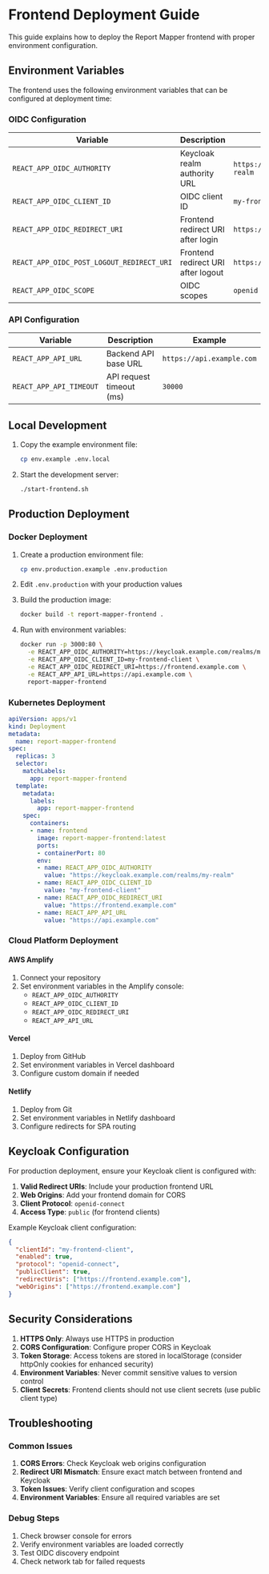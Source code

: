 # Frontend Deployment Guide

This guide explains how to deploy the Report Mapper frontend with proper environment configuration.

## Environment Variables

The frontend uses the following environment variables that can be configured at deployment time:

### OIDC Configuration

| Variable | Description | Example |
|----------|-------------|---------|
| `REACT_APP_OIDC_AUTHORITY` | Keycloak realm authority URL | `https://keycloak.example.com/realms/my-realm` |
| `REACT_APP_OIDC_CLIENT_ID` | OIDC client ID | `my-frontend-client` |
| `REACT_APP_OIDC_REDIRECT_URI` | Frontend redirect URI after login | `https://frontend.example.com` |
| `REACT_APP_OIDC_POST_LOGOUT_REDIRECT_URI` | Frontend redirect URI after logout | `https://frontend.example.com` |
| `REACT_APP_OIDC_SCOPE` | OIDC scopes | `openid profile email` |

### API Configuration

| Variable | Description | Example |
|----------|-------------|---------|
| `REACT_APP_API_URL` | Backend API base URL | `https://api.example.com` |
| `REACT_APP_API_TIMEOUT` | API request timeout (ms) | `30000` |

## Local Development

1. Copy the example environment file:
   ```bash
   cp env.example .env.local
   ```

2. Start the development server:
   ```bash
   ./start-frontend.sh
   ```

## Production Deployment

### Docker Deployment

1. Create a production environment file:
   ```bash
   cp env.production.example .env.production
   ```

2. Edit `.env.production` with your production values

3. Build the production image:
   ```bash
   docker build -t report-mapper-frontend .
   ```

4. Run with environment variables:
   ```bash
   docker run -p 3000:80 \
     -e REACT_APP_OIDC_AUTHORITY=https://keycloak.example.com/realms/my-realm \
     -e REACT_APP_OIDC_CLIENT_ID=my-frontend-client \
     -e REACT_APP_OIDC_REDIRECT_URI=https://frontend.example.com \
     -e REACT_APP_API_URL=https://api.example.com \
     report-mapper-frontend
   ```

### Kubernetes Deployment

```yaml
apiVersion: apps/v1
kind: Deployment
metadata:
  name: report-mapper-frontend
spec:
  replicas: 3
  selector:
    matchLabels:
      app: report-mapper-frontend
  template:
    metadata:
      labels:
        app: report-mapper-frontend
    spec:
      containers:
      - name: frontend
        image: report-mapper-frontend:latest
        ports:
        - containerPort: 80
        env:
        - name: REACT_APP_OIDC_AUTHORITY
          value: "https://keycloak.example.com/realms/my-realm"
        - name: REACT_APP_OIDC_CLIENT_ID
          value: "my-frontend-client"
        - name: REACT_APP_OIDC_REDIRECT_URI
          value: "https://frontend.example.com"
        - name: REACT_APP_API_URL
          value: "https://api.example.com"
```

### Cloud Platform Deployment

#### AWS Amplify

1. Connect your repository
2. Set environment variables in the Amplify console:
   - `REACT_APP_OIDC_AUTHORITY`
   - `REACT_APP_OIDC_CLIENT_ID`
   - `REACT_APP_OIDC_REDIRECT_URI`
   - `REACT_APP_API_URL`

#### Vercel

1. Deploy from GitHub
2. Set environment variables in Vercel dashboard
3. Configure custom domain if needed

#### Netlify

1. Deploy from Git
2. Set environment variables in Netlify dashboard
3. Configure redirects for SPA routing

## Keycloak Configuration

For production deployment, ensure your Keycloak client is configured with:

1. **Valid Redirect URIs**: Include your production frontend URL
2. **Web Origins**: Add your frontend domain for CORS
3. **Client Protocol**: `openid-connect`
4. **Access Type**: `public` (for frontend clients)

Example Keycloak client configuration:
```json
{
  "clientId": "my-frontend-client",
  "enabled": true,
  "protocol": "openid-connect",
  "publicClient": true,
  "redirectUris": ["https://frontend.example.com"],
  "webOrigins": ["https://frontend.example.com"]
}
```

## Security Considerations

1. **HTTPS Only**: Always use HTTPS in production
2. **CORS Configuration**: Configure proper CORS in Keycloak
3. **Token Storage**: Access tokens are stored in localStorage (consider httpOnly cookies for enhanced security)
4. **Environment Variables**: Never commit sensitive values to version control
5. **Client Secrets**: Frontend clients should not use client secrets (use public client type)

## Troubleshooting

### Common Issues

1. **CORS Errors**: Check Keycloak web origins configuration
2. **Redirect URI Mismatch**: Ensure exact match between frontend and Keycloak
3. **Token Issues**: Verify client configuration and scopes
4. **Environment Variables**: Ensure all required variables are set

### Debug Steps

1. Check browser console for errors
2. Verify environment variables are loaded correctly
3. Test OIDC discovery endpoint
4. Check network tab for failed requests
